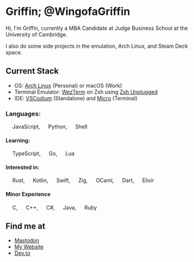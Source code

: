 <link rel="stylesheet" type='text/css' href="https://cdn.jsdelivr.net/gh/devicons/devicon@latest/devicon.min.css" />

# Griffin; @WingofaGriffin
Hi, I'm Griffin, currently a MBA Candidate at Judge Business School at the University of Cambridge.

I also do some side projects in the emulation, Arch Linux, and Steam Deck space.

## Current Stack
- OS: [Arch Linux](https://archlinux.org/) (Personal) or macOS (Work)
- Terminal Emulator: [WezTerm](https://github.com/wez/wezterm) on Zsh using [Zsh Unplugged](https://github.com/mattmc3/zsh_unplugged)
- IDE: [VSCodium](https://github.com/VSCodium/vscodium) (Standalone) and [Micro](https://github.com/zyedidia/micro) (Terminal)

### Languages:
<img height=14 length=14 src="https://cdn.jsdelivr.net/gh/devicons/devicon@latest/icons/javascript/javascript-original.svg" /> JavaScript, <img height=14 length=14 src="https://cdn.jsdelivr.net/gh/devicons/devicon@latest/icons/python/python-original.svg" /> Python, <img height=14 length=14 src="https://cdn.jsdelivr.net/gh/devicons/devicon@latest/icons/bash/bash-original.svg" /> Shell

#### Learning: 
<img height=14 length=14 src="https://cdn.jsdelivr.net/gh/devicons/devicon@latest/icons/typescript/typescript-original.svg" /> TypeScript, <img height=14 length=14 src="https://cdn.jsdelivr.net/gh/devicons/devicon@latest/icons/go/go-original-wordmark.svg" /> Go, <img height=14 length=14 src="https://cdn.jsdelivr.net/gh/devicons/devicon@latest/icons/lua/lua-original.svg" /> Lua

#### Interested in:
<img height=14 length=14 src="https://cdn.jsdelivr.net/gh/devicons/devicon@latest/icons/rust/rust-original.svg" /> Rust, <img height=14 length=14 src="https://cdn.jsdelivr.net/gh/devicons/devicon@latest/icons/kotlin/kotlin-original.svg" /> Kotlin, <img height=14 length=14 src="https://cdn.jsdelivr.net/gh/devicons/devicon@latest/icons/swift/swift-original.svg" /> Swift, <img height=14 length=14 src="https://cdn.jsdelivr.net/gh/devicons/devicon@latest/icons/zig/zig-original.svg" /> Zig, <img height=14 length=14 src="https://cdn.jsdelivr.net/gh/devicons/devicon@latest/icons/ocaml/ocaml-original.svg" /> OCaml, <img height=14 length=14 src="https://cdn.jsdelivr.net/gh/devicons/devicon@latest/icons/dart/dart-original.svg" /> Dart, <img height=14 length=14 src="https://cdn.jsdelivr.net/gh/devicons/devicon@latest/icons/elixir/elixir-original.svg" /> Elixir

#### Minor Experience
<img height=14 length=14 src="https://cdn.jsdelivr.net/gh/devicons/devicon@latest/icons/c/c-original.svg" /> C, <img height=14 length=14 src="https://cdn.jsdelivr.net/gh/devicons/devicon@latest/icons/cplusplus/cplusplus-original.svg" /> C++, <img height=14 length=14 src="https://cdn.jsdelivr.net/gh/devicons/devicon@latest/icons/csharp/csharp-original.svg" /> C#, <img height=14 length=14 src="https://cdn.jsdelivr.net/gh/devicons/devicon@latest/icons/java/java-original.svg" /> Java, <img height=14 length=14 src="https://cdn.jsdelivr.net/gh/devicons/devicon@latest/icons/ruby/ruby-original.svg" /> Ruby

## Find me at
- <a rel="me" href="https://mas.to/@griffin">Mastodon</a>
- [My Website](https://griffin.run)
- [Dev.to](https://dev.to/wingofagriffin)


          

